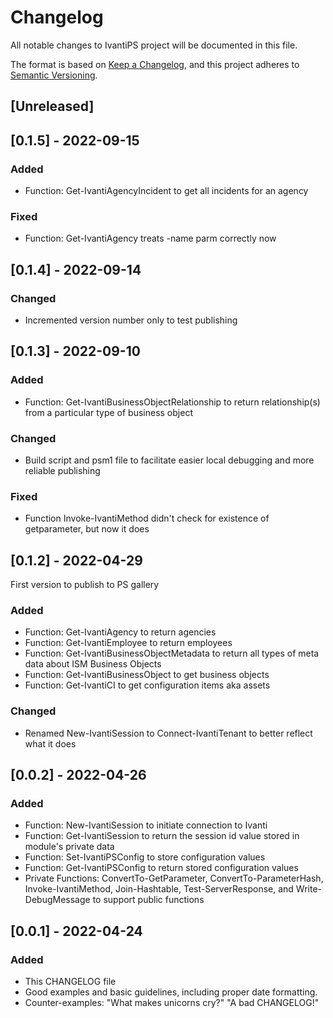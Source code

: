 # Changelog
All notable changes to IvantiPS project will be documented in this file.

The format is based on [Keep a Changelog](https://keepachangelog.com/en/1.0.0/),
and this project adheres to [Semantic Versioning](https://semver.org/spec/v2.0.0.html).

## [Unreleased]

## [0.1.5] - 2022-09-15
### Added
- Function: Get-IvantiAgencyIncident to get all incidents for an agency
### Fixed
- Function: Get-IvantiAgency treats -name parm correctly now

## [0.1.4] - 2022-09-14
### Changed
- Incremented version number only to test publishing

## [0.1.3] - 2022-09-10
### Added
- Function: Get-IvantiBusinessObjectRelationship to return relationship(s) from a particular type of business object
### Changed
- Build script and psm1 file to facilitate easier local debugging and more reliable publishing
### Fixed
- Function Invoke-IvantiMethod didn't check for existence of getparameter, but now it does

## [0.1.2] - 2022-04-29
First version to publish to PS gallery
### Added
- Function: Get-IvantiAgency to return agencies
- Function: Get-IvantiEmployee to return employees
- Function: Get-IvantiBusinessObjectMetadata to return all types of meta data about ISM Business Objects
- Function: Get-IvantiBusinessObject to get business objects
- Function: Get-IvantiCI to get configuration items aka assets
### Changed
- Renamed New-IvantiSession to Connect-IvantiTenant to better reflect what it does

## [0.0.2] - 2022-04-26
### Added
- Function: New-IvantiSession to initiate connection to Ivanti
- Function: Get-IvantiSession to return the session id value stored in module's private data
- Function: Set-IvantiPSConfig to store configuration values
- Function: Get-IvantiPSConfig to return stored configuration values
- Private Functions: ConvertTo-GetParameter, ConvertTo-ParameterHash, Invoke-IvantiMethod, Join-Hashtable, Test-ServerResponse, and Write-DebugMessage to support public functions

## [0.0.1] - 2022-04-24
### Added
- This CHANGELOG file
- Good examples and basic guidelines, including proper date formatting.
- Counter-examples: "What makes unicorns cry?" "A bad CHANGELOG!"